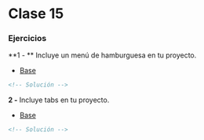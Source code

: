 # Clase 15

### Ejercicios

**1 - ** Incluye un menú de hamburguesa en tu proyecto. 

- [Base](http://codepen.io/ulisesgascon/pen/RamRVd)

```html
<!-- Solución -->
```

**2 -**  Incluye tabs en tu proyecto.

- [Base](http://codepen.io/ulisesgascon/pen/fec90505fd2ae2eca7b8f9842b2a21b8)

```html
<!-- Solución -->
```